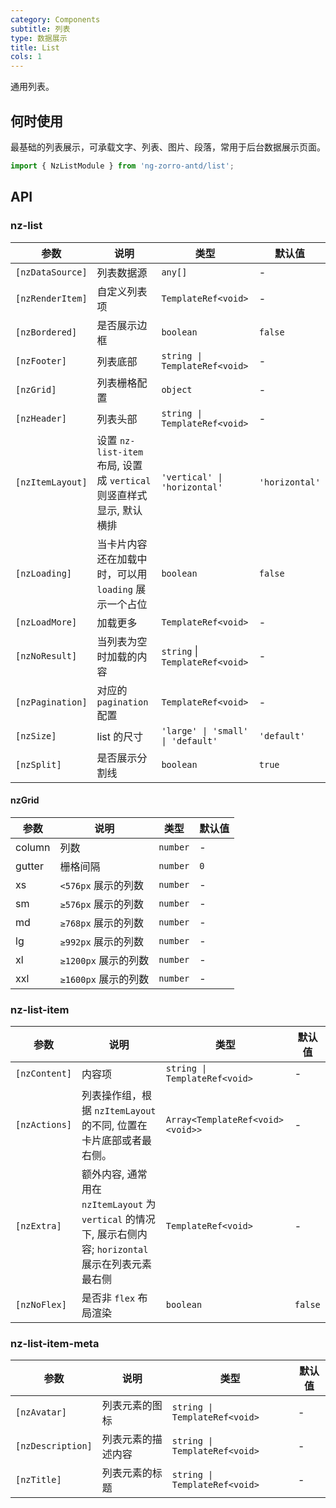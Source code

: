 ```yaml
---
category: Components
subtitle: 列表
type: 数据展示
title: List
cols: 1
---
```


通用列表。

## 何时使用

最基础的列表展示，可承载文字、列表、图片、段落，常用于后台数据展示页面。

```ts
import { NzListModule } from 'ng-zorro-antd/list';
```

## API

### nz-list

| 参数 | 说明 | 类型 | 默认值 |
| --- | --- | --- | --- |
| `[nzDataSource]` | 列表数据源 | `any[]` | - |
| `[nzRenderItem]` | 自定义列表项 | `TemplateRef<void>` | - |
| `[nzBordered]` | 是否展示边框 | `boolean` | `false` |
| `[nzFooter]` | 列表底部 | `string \| TemplateRef<void>` | - |
| `[nzGrid]` | 列表栅格配置 | `object` | - |
| `[nzHeader]` | 列表头部 | `string \| TemplateRef<void>` | - |
| `[nzItemLayout]` | 设置 `nz-list-item` 布局, 设置成 `vertical` 则竖直样式显示, 默认横排 | `'vertical' \| 'horizontal'` | `'horizontal'` |
| `[nzLoading]` | 当卡片内容还在加载中时，可以用 `loading` 展示一个占位 | `boolean` | `false` |
| `[nzLoadMore]` | 加载更多 | `TemplateRef<void>` | - |
| `[nzNoResult]` | 当列表为空时加载的内容 | `string`  \|  `TemplateRef<void>` | - |
| `[nzPagination]` | 对应的 `pagination` 配置 | `TemplateRef<void>` | - |
| `[nzSize]` | list 的尺寸 | `'large' \| 'small' \| 'default'` | `'default'` |
| `[nzSplit]` | 是否展示分割线 | `boolean` | `true` |

#### nzGrid

| 参数 | 说明 | 类型 | 默认值 |
| --- | --- | --- | --- |
| column | 列数 | `number` | - |
| gutter | 栅格间隔 | `number` | `0` |
| xs | `<576px` 展示的列数 | `number` | - |
| sm | `≥576px` 展示的列数 | `number` | - |
| md | `≥768px` 展示的列数 | `number` | - |
| lg | `≥992px` 展示的列数 | `number` | - |
| xl | `≥1200px` 展示的列数 | `number` | - |
| xxl | `≥1600px` 展示的列数 | `number` | - |

### nz-list-item

| 参数 | 说明 | 类型 | 默认值 |
| --- | --- | --- | --- |
| `[nzContent]` | 内容项 | `string \| TemplateRef<void>` | - |
| `[nzActions]` | 列表操作组，根据 `nzItemLayout` 的不同, 位置在卡片底部或者最右侧。 | `Array<TemplateRef<void><void>>` | - |
| `[nzExtra]` | 额外内容, 通常用在 `nzItemLayout` 为 `vertical` 的情况下, 展示右侧内容; `horizontal` 展示在列表元素最右侧 | `TemplateRef<void>` | - |
| `[nzNoFlex]` | 是否非 `flex` 布局渲染 | `boolean` | `false` |

### nz-list-item-meta

| 参数 | 说明 | 类型 | 默认值 |
| --- | --- | --- | --- |
| `[nzAvatar]` | 列表元素的图标 | `string \| TemplateRef<void>` | - |
| `[nzDescription]` | 列表元素的描述内容 | `string \| TemplateRef<void>` | - |
| `[nzTitle]` | 列表元素的标题 | `string \| TemplateRef<void>` | - |
